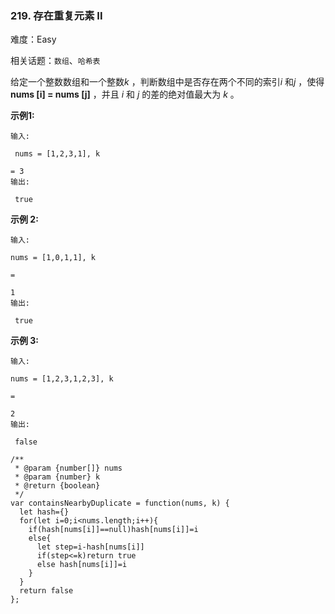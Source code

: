 ### 219. 存在重复元素 II

难度：Easy

相关话题：`数组`、`哈希表`

给定一个整数数组和一个整数*k* ，判断数组中是否存在两个不同的索引*i* 和*j* ，使得**nums [i] = nums [j]** ，并且 *i*  和 *j* 的差的绝对值最大为 *k* 。



**示例1:** 





```
输入:

 nums = [1,2,3,1], k

= 3
输出:

 true
```


**示例 2:** 





```
输入:

nums = [1,0,1,1], k

=

1
输出:

 true
```


**示例 3:** 





```
输入:

nums = [1,2,3,1,2,3], k

=

2
输出:

 false
```



```
/**
 * @param {number[]} nums
 * @param {number} k
 * @return {boolean}
 */
var containsNearbyDuplicate = function(nums, k) {
  let hash={}
  for(let i=0;i<nums.length;i++){
    if(hash[nums[i]]==null)hash[nums[i]]=i
    else{
      let step=i-hash[nums[i]]
      if(step<=k)return true
      else hash[nums[i]]=i
    }
  }
  return false
};



```

